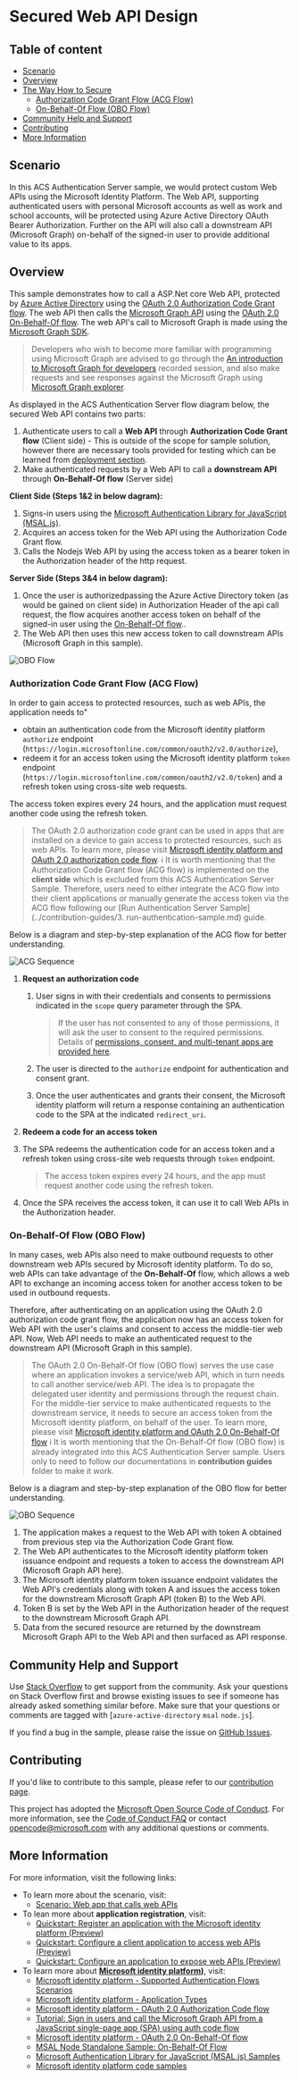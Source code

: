 # Secured Web API Design

## Table of content

- [Scenario](#scenario)
- [Overview](#overview)
- [The Way How to Secure](#the-way-how-to-secure)
  - [Authorization Code Grant Flow (ACG Flow)](#authorization-code-grant-flow-acg-flow)
  - [On-Behalf-Of Flow (OBO Flow)](#on-behalf-of-flow-obo-flow)
- [Community Help and Support](#community-help-and-support)
- [Contributing](#contributing)
- [More Information](#more-information)

## Scenario

In this ACS Authentication Server sample, we would protect custom Web APIs using the Microsoft Identity Platform. The Web API, supporting authenticated users with personal Microsoft accounts as well as work and school accounts, will be protected using Azure Active Directory OAuth Bearer Authorization. Further on the API will also call a downstream API (Microsoft Graph) on-behalf of the signed-in user to provide additional value to its apps.

## Overview

This sample demonstrates how to call a ASP.Net core Web API, protected by [Azure Active Directory](https://azure.microsoft.com/services/active-directory/) using the [OAuth 2.0 Authorization Code Grant flow](https://docs.microsoft.com/azure/active-directory/develop/v2-oauth2-auth-code-flow). The web API then calls the [Microsoft Graph API](https://developer.microsoft.com/graph) using the [OAuth 2.0 On-Behalf-Of flow](https://docs.microsoft.com/azure/active-directory/develop/v2-oauth2-on-behalf-of-flow). The web API's call to Microsoft Graph is made using the [Microsoft Graph SDK](https://docs.microsoft.com/graph/sdks/sdks-overview).

> Developers who wish to become more familiar with programming using Microsoft Graph are advised to go through the [An introduction to Microsoft Graph for developers](https://www.youtube.com/watch?v=EBbnpFdB92A) recorded session, and also make requests and see responses against the Microsoft Graph using [Microsoft Graph explorer](https://developer.microsoft.com/graph/graph-explorer).

As displayed in the ACS Authentication Server flow diagram below, the secured Web API contains two parts:

1. Authenticate users to call a **Web API** through **Authorization Code Grant flow** (Client side) - This is outside of the scope for sample solution, however there are necessary tools provided for testing which can be learned from [deployment section](../deploy/deploy-and-test-sample-on-azure.md).
2. Make authenticated requests by a Web API to call a **downstream API** through **On-Behalf-Of flow** (Server side)

**Client Side (Steps 1&2 in below dagram):**

1. Signs-in users using the [Microsoft Authentication Library for JavaScript (MSAL.js)](https://github.com/AzureAD/microsoft-authentication-library-for-js).
2. Acquires an access token for the Web API using the Authorization Code Grant flow.
3. Calls the Nodejs Web API by using the access token as a bearer token in the Authorization header of the http request.

**Server Side (Steps 3&4 in below dagram):**

1. Once the user is authorizedpassing the Azure Active Directory token (as would be gained on client side) in Authorization Header of the api call request, the flow acquires another access token on behalf of the signed-in user using the [On-Behalf-Of flow](https://docs.microsoft.com/azure/active-directory/develop/v2-oauth2-on-behalf-of-flow)..
2. The Web API then uses this new access token to call downstream APIs (Microsoft Graph in this sample).

![OBO Flow](../images/ACS-Authentication-Server-Sample_Secured-Web-API-Flow.png)

### Authorization Code Grant Flow (ACG Flow)

In order to gain access to protected resources, such as web APIs, the application needs to"
- obtain an authentication code from the Microsoft identity platform `authorize` endpoint (`https://login.microsoftonline.com/common/oauth2/v2.0/authorize`),
- redeem it for an access token using the Microsoft identity platform `token` endpoint (`https://login.microsoftonline.com/common/oauth2/v2.0/token`) and a refresh token using cross-site web requests. 

The access token expires every 24 hours, and the application must request another code using the refresh token.

>The OAuth 2.0 authorization code grant can be used in apps that are installed on a device to gain access to protected resources, such as web APIs. To learn more, please visit [Microsoft identity platform and OAuth 2.0 authorization code flow](https://docs.microsoft.com/azure/active-directory/develop/v2-oauth2-auth-code-flow).
:information_source: It is worth mentioning that the Authorization Code Grant flow (ACG flow) is implemented on the **client side** which is excluded from this ACS Authentication Server Sample. Therefore, users need to either integrate the ACG flow into their client applications or manually generate the access token via the ACG flow following our [Run Authentication Server Sample](../contribution-guides/3. run-authentication-sample.md) guide.

Below is a diagram and step-by-step explanation of the ACG flow for better understanding.

![ACG Sequence](../images/ACS-Authentication-Server-Sample_ACG-Sequence.png)

1. **Request an authorization code**

   1. User signs in with their credentials and consents to permissions indicated in the `scope` query parameter through the SPA.

      > If the user has not consented to any of those permissions, it will ask the user to consent to the required permissions. Details of [permissions, consent, and multi-tenant apps are provided here](https://docs.microsoft.com/en-us/azure/active-directory/develop/v2-permissions-and-consent).
   2. The user is directed to the `authorize` endpoint for authentication and consent grant.

   3. Once the user authenticates and grants their consent, the Microsoft identity platform will return a response containing  an authentication code to the SPA at the indicated `redirect_uri`.

2.  **Redeem a code for an access token**

   1. The SPA redeems the authentication code for an access token and a refresh token using cross-site web requests through `token` endpoint.

      > The access token expires every 24 hours, and the app must request another code using the refresh token.
   2. Once the SPA receives the access token, it can use it to call Web APIs in the Authorization header.

### On-Behalf-Of Flow (OBO Flow)

In many cases, web APIs also need to make outbound requests to other downstream web APIs secured by Microsoft identity platform. To do so, web APIs can take advantage of the **On-Behalf-Of** flow, which allows a web API to exchange an incoming access token for another access token to be used in outbound requests.

Therefore, after authenticating on an application using the OAuth 2.0 authorization code grant flow, the application now has an access token for Web API with the user's claims and consent to access the middle-tier web API. Now, Web API needs to make an authenticated request to the downstream API (Microsoft Graph in this sample).

> The OAuth 2.0 On-Behalf-Of flow (OBO flow) serves the use case where an application invokes a service/web API, which in turn needs to call another service/web API. The idea is to propagate the delegated user identity and permissions through the request chain. For the middle-tier service to make authenticated requests to the downstream service, it needs to secure an access token from the Microsoft identity platform, on behalf of the user. To learn more, please visit [Microsoft identity platform and OAuth 2.0 On-Behalf-Of flow](https://docs.microsoft.com/azure/active-directory/develop/v2-oauth2-on-behalf-of-flow)
:information_source: It is worth mentioning that the On-Behalf-Of flow (OBO flow) is already integrated into this ACS Authentication Server sample. Users only to need to follow our documentations in **contribution guides** folder to make it work.

Below is a diagram and step-by-step explanation of the OBO flow for better understanding.

![OBO Sequence](../images/ACS-Authentication-Server-Sample_OBO-Sequence.png)

1. The application makes a request to the Web API with token A obtained from previous step via the Authorization Code Grant flow.
2. The Web API authenticates to the Microsoft identity platform token issuance endpoint and requests a token to access the downstream API (Microsoft Graph API here).
3. The Microsoft identity platform token issuance endpoint validates the Web API's credentials along with token A and issues the access token for the downstream Microsoft Graph API (token B) to the Web API.
4. Token B is set by the Web API in the Authorization header of the request to the downstream Microsoft Graph API.
5. Data from the secured resource are returned by the downstream Microsoft Graph API to the Web API and then surfaced as API response.

## Community Help and Support

Use [Stack Overflow](http://stackoverflow.com/questions/tagged/msal) to get support from the community. Ask your questions on Stack Overflow first and browse existing issues to see if someone has already asked something similar before. Make sure that your questions or comments are tagged with [`azure-active-directory` `msal` `node.js`].

If you find a bug in the sample, please raise the issue on [GitHub Issues](https://github.com/Azure-Samples/communication-services-authentication-hero-nodejs/issues).

## Contributing

If you'd like to contribute to this sample, please refer to our [contribution page](../../CONTRIBUTING.md).

This project has adopted the [Microsoft Open Source Code of Conduct](https://opensource.microsoft.com/codeofconduct/). For more information, see the [Code of Conduct FAQ](https://opensource.microsoft.com/codeofconduct/faq/) or contact [opencode@microsoft.com](mailto:opencode@microsoft.com) with any additional questions or comments.

## More Information

For more information, visit the following links:

- To learn more about the scenario, visit:
  - [Scenario: Web app that calls web APIs](https://docs.microsoft.com/azure/active-directory/develop/scenario-web-app-call-api-overview)
- To lean more about **application registration**, visit:
  - [Quickstart: Register an application with the Microsoft identity platform (Preview)](https://docs.microsoft.com/azure/active-directory/develop/quickstart-register-app)
  - [Quickstart: Configure a client application to access web APIs (Preview)](https://docs.microsoft.com/azure/active-directory/develop/quickstart-configure-app-access-web-apis)
  - [Quickstart: Configure an application to expose web APIs (Preview)](https://docs.microsoft.com/azure/active-directory/develop/quickstart-configure-app-expose-web-apis)
- To learn more about **[Microsoft identity platform](http://aka.ms/aaddevv2))**, visit:
  - [Microsoft identity platform - Supported Authentication Flows Scenarios](https://docs.microsoft.com/azure/active-directory/develop/msal-authentication-flows)
  - [Microsoft identity platform - Application Types](https://docs.microsoft.com/azure/active-directory/develop/v2-app-types)
  - [Microsoft identity platform - OAuth 2.0 Authorization Code flow](https://docs.microsoft.com/azure/active-directory/develop/v2-oauth2-auth-code-flow)
  - [Tutorial: Sign in users and call the Microsoft Graph API from a JavaScript single-page app (SPA) using auth code flow](https://docs.microsoft.com/azure/active-directory/develop/tutorial-v2-javascript-auth-code)
  - [Microsoft identity platform - OAuth 2.0 On-Behalf-Of flow](https://docs.microsoft.com/azure/active-directory/develop/v2-oauth2-on-behalf-of-flow)
  - [MSAL Node Standalone Sample: On-Behalf-Of Flow](https://github.com/AzureAD/microsoft-authentication-library-for-js/blob/dev/samples/msal-node-samples/on-behalf-of/README.md)
  - [Microsoft Authentication Library for JavaScript (MSAL.js) Samples](https://github.com/AzureAD/microsoft-authentication-library-for-js/tree/dev/samples)
  - [Microsoft identity platform code samples](https://docs.microsoft.com/en-us/azure/active-directory/develop/sample-v2-code)